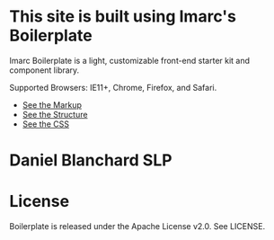 This site is built using Imarc's Boilerplate
===========

Imarc Boilerplate is a light, customizable front-end starter kit and component library.

Supported Browsers: IE11+, Chrome, Firefox, and Safari.

* [See the Markup](http://imarc.github.io/boilerplate)
* [See the Structure](http://imarc.github.io/boilerplate/structure)
* [See the CSS](http://imarc.github.io/boilerplate/css/styles.css)


Daniel Blanchard SLP
=======


License
=======

Boilerplate is released under the Apache License v2.0. See LICENSE.
